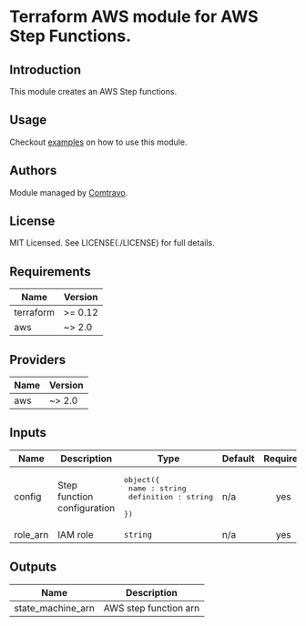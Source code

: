 # Terraform AWS module for AWS Step Functions.

## Introduction  
This module creates an AWS Step functions.

## Usage  
Checkout [examples](./examples) on how to use this module.
## Authors

Module managed by [Comtravo](https://github.com/comtravo).

## License

MIT Licensed. See LICENSE(./LICENSE) for full details.

## Requirements

| Name | Version |
|------|---------|
| terraform | >= 0.12 |
| aws | ~> 2.0 |

## Providers

| Name | Version |
|------|---------|
| aws | ~> 2.0 |

## Inputs

| Name | Description | Type | Default | Required |
|------|-------------|------|---------|:--------:|
| config | Step function configuration | <pre>object({<br>    name : string<br>    definition : string<br>  })</pre> | n/a | yes |
| role_arn | IAM role | `string` | n/a | yes |

## Outputs

| Name | Description |
|------|-------------|
| state_machine_arn | AWS step function arn |

